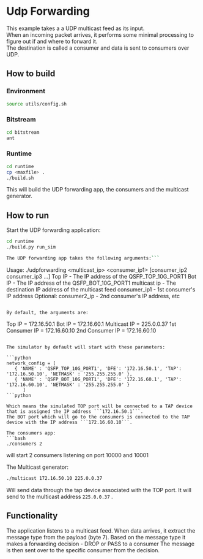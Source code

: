 # Udp Forwarding

This example takes a a UDP multicast feed as its input.  
When an incoming packet arrives, it performs some minimal processing to figure out if and where to forward it.  
The destination is called a consumer and data is sent to consumers over UDP.  
  
  


## How to build

### Environment

```bash
source utils/config.sh
```


### Bitstream

```bash
cd bitstream
ant
```


### Runtime

```bash
cd runtime
cp <maxfile> .
./build.sh
```

This will build the UDP forwarding app, the consumers and the multicast generator.


## How to run


Start the UDP forwarding application:
```bash
cd runtime
./build.py run_sim

The UDP forwarding app takes the following arguments:```
```
Usage: ./udpforwarding <Top IP> <Bot IP> <multicast_ip> <consumer_ip1> [consumer_ip2 consumer_ip3 ...]
Top IP - The IP address of the QSFP_TOP_10G_PORT1
Bot IP - The IP address of the QSFP_BOT_10G_PORT1
multicast ip - The destination IP address of the multicast feed 
consumer_ip1 - 1st consumer's IP address
Optional: consumer2_ip - 2nd consumer's IP address, etc   
```

By default, the arguments are:
```
Top IP = 172.16.50.1
Bot IP = 172.16.60.1
Multicast IP = 225.0.0.37
1st Consumer IP = 172.16.60.10
2nd Consumer IP  = 172.16.60.10
```
 
The simulator by default will start with these parameters:

```python
network_config = [
   { 'NAME' : 'QSFP_TOP_10G_PORT1', 'DFE': '172.16.50.1', 'TAP': '172.16.50.10', 'NETMASK' : '255.255.255.0' },
   { 'NAME' : 'QSFP_BOT_10G_PORT1', 'DFE': '172.16.60.1', 'TAP': '172.16.60.10', 'NETMASK' : '255.255.255.0' }
      ]
```python

Which means the simulated TOP port will be connected to a TAP device that is assigned the IP address ```172.16.50.1```.  
The BOT port which will go to the consumers is connected to the TAP device with the IP address ```172.16.60.10```.  

The consumers app:
```bash
./consumers 2
```

will start 2 consumers listening on port 10000 and 10001

The Multicast generator:
```bash
./multicast 172.16.50.10 225.0.0.37
```

Will send data through the tap device associated with the TOP port. It will send to the multicast address ```225.0.0.37``` .


## Functionality

The application listens to a multicast feed.
When data arrives, it extract the message type from the payload (byte 7).
Based on the message type it makes a forwarding decision - DROP or PASS to a consumer
The message is then sent over to the specific consumer from the decision.

 



